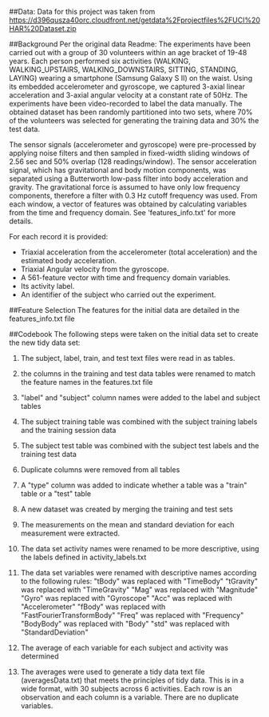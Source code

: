 

##Data:
Data for this project was taken from https://d396qusza40orc.cloudfront.net/getdata%2Fprojectfiles%2FUCI%20HAR%20Dataset.zip

##Background
Per the original data Readme:
The experiments have been carried out with a group of 30 volunteers within an age bracket of 19-48 years. Each person performed six activities (WALKING, WALKING_UPSTAIRS, WALKING_DOWNSTAIRS, SITTING, STANDING, LAYING) wearing a smartphone (Samsung Galaxy S II) on the waist. Using its embedded accelerometer and gyroscope, we captured 3-axial linear acceleration and 3-axial angular velocity at a constant rate of 50Hz. The experiments have been video-recorded to label the data manually. The obtained dataset has been randomly partitioned into two sets, where 70% of the volunteers was selected for generating the training data and 30% the test data. 

The sensor signals (accelerometer and gyroscope) were pre-processed by applying noise filters and then sampled in fixed-width sliding windows of 2.56 sec and 50% overlap (128 readings/window). The sensor acceleration signal, which has gravitational and body motion components, was separated using a Butterworth low-pass filter into body acceleration and gravity. The gravitational force is assumed to have only low frequency components, therefore a filter with 0.3 Hz cutoff frequency was used. From each window, a vector of features was obtained by calculating variables from the time and frequency domain. See 'features_info.txt' for more details. 

For each record it is provided:

- Triaxial acceleration from the accelerometer (total acceleration) and the estimated body acceleration.
- Triaxial Angular velocity from the gyroscope. 
- A 561-feature vector with time and frequency domain variables. 
- Its activity label. 
- An identifier of the subject who carried out the experiment.

##Feature Selection
The features for the initial data are detailed in the features_info.txt file

##Codebook 
The following steps were taken on the initial data set to create the new tidy data set:

1) The subject, label, train, and test text files were read in as tables.  
2) the columns in the training and test data tables were renamed to match the feature names in the features.txt file
3) "label" and "subject" column names were added to the label and subject tables
4) The subject training table was combined with the subject training labels and the training session data
5) The subject test table was combined with the subject test labels and the training test data
6) Duplicate columns were removed from all tables
7) A "type" column was added to indicate whether a table was a "train" table or a "test" table
8) A new dataset was created by merging the training and test sets
9) The measurements on the mean and standard deviation for each measurement were extracted.
10) The data set activity names were renamed to be more descriptive, using the labels defined in activity_labels.txt
11) The data set variables were renamed with descriptive names according to the following rules:
	"tBody" was replaced with "TimeBody"
	"tGravity" was replaced with "TimeGravity"
	"Mag" was replaced with "Magnitude"
	"Gyro" was replaced with "Gyroscope"
	"Acc" was replaced with "Accelerometer"
	"fBody" was replaced with "FastFourierTransformBody"
	"Freq" was replaced with "Frequency"
	"BodyBody" was replaced with "Body"
	"std" was replaced with "StandardDeviation"
	
12) The average of each variable for each subject and activity was determined
13) The averages were used to generate a tidy data text file (averagesData.txt) that meets the principles of tidy data. This is in a wide format, with 30 subjects across 6 activities. Each row is an observation and each column is a variable. There are no duplicate variables.

